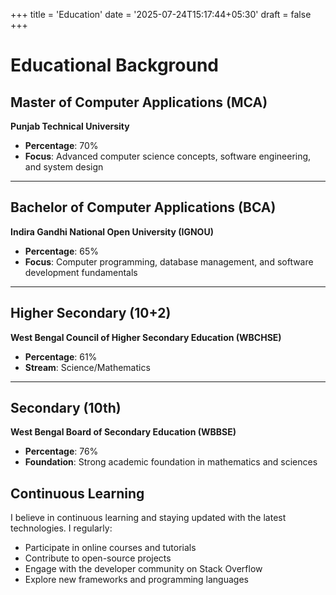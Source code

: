 +++
title = 'Education'
date = '2025-07-24T15:17:44+05:30'
draft = false
+++

# Educational Background

## Master of Computer Applications (MCA)
**Punjab Technical University**
- **Percentage**: 70%
- **Focus**: Advanced computer science concepts, software engineering, and system design

---

## Bachelor of Computer Applications (BCA)
**Indira Gandhi National Open University (IGNOU)**
- **Percentage**: 65%
- **Focus**: Computer programming, database management, and software development fundamentals

---

## Higher Secondary (10+2)
**West Bengal Council of Higher Secondary Education (WBCHSE)**
- **Percentage**: 61%
- **Stream**: Science/Mathematics

---

## Secondary (10th)
**West Bengal Board of Secondary Education (WBBSE)**
- **Percentage**: 76%
- **Foundation**: Strong academic foundation in mathematics and sciences

## Continuous Learning
I believe in continuous learning and staying updated with the latest technologies. I regularly:
- Participate in online courses and tutorials
- Contribute to open-source projects
- Engage with the developer community on Stack Overflow
- Explore new frameworks and programming languages
